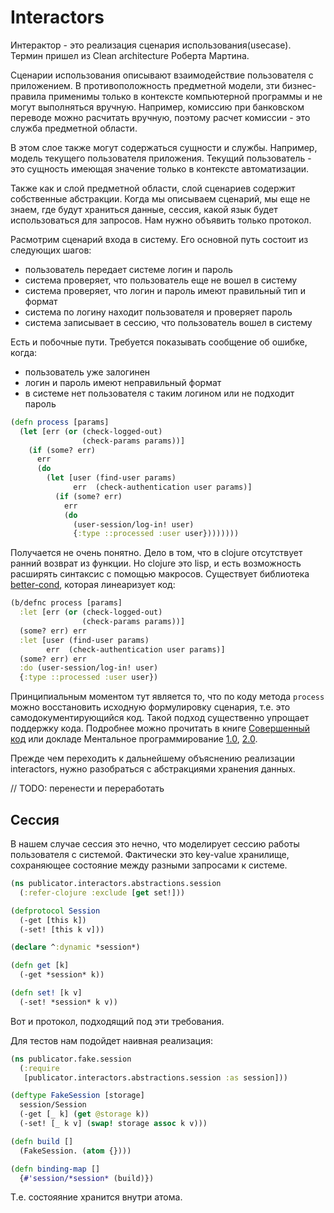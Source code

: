 # Interactors

Интерактор - это реализация сценария использования(usecase).
Термин пришел из Clean architecture Роберта Мартина.

Сценарии использования описывают взаимодействие пользователя с приложением.
В противоположность предметной модели, зти бизнес-правила применимы только
в контексте компьютерной программы и не могут выполняться вручную.
Например, комиссию при банковском переводе можно расчитать вручную,
поэтому расчет комиссии - это служба предметной области.

В этом слое также могут содержаться сущности и службы.
Например, модель текущего пользователя приложения.
Текущий пользователь - это сущность имеющая значение только в контексте автоматизации.

Также как и слой предметной области, слой сценариев содержит собственные абстракции.
Когда мы описываем сценарий, мы еще не знаем, где будут храниться данные, сессия,
какой язык будет использоваться для запросов. Нам нужно объявить только протокол.

Расмотрим сценарий входа в систему.
Его основной путь состоит из следующих шагов:

+ пользователь передает системе логин и пароль
+ система проверяет, что пользователь еще не вошел в систему
+ система проверяет, что логин и пароль имеют правильный тип и формат
+ система по логину находит пользователя и проверяет пароль
+ система записывает в сессию, что пользователь вошел в систему

Есть и побочные пути. Требуется показывать сообщение об ошибке, когда:

+ пользователь уже залогинен
+ логин и пароль имеют неправильный формат
+ в системе нет пользователя с таким логином или не подходит пароль

```clojure
(defn process [params]
  (let [err (or (check-logged-out)
                (check-params params))]
    (if (some? err)
      err
      (do
        (let [user (find-user params)
              err  (check-authentication user params)]
          (if (some? err)
            err
            (do
              (user-session/log-in! user)
              {:type ::processed :user user})))))))
```

Получается не очень понятно. Дело в том, что в clojure отсутствует ранний возврат из функции.
Но clojure это lisp, и есть возможность расширять синтаксис с помощью макросов.
Существует библиотека [better-cond](https://github.com/Engelberg/better-cond),
которая линеаризует код:

```clojure
(b/defnc process [params]
  :let [err (or (check-logged-out)
                (check-params params))]
  (some? err) err
  :let [user (find-user params)
        err  (check-authentication user params)]
  (some? err) err
  :do (user-session/log-in! user)
  {:type ::processed :user user})
```

Принципиальным моментом тут является то, что по коду метода `process` можно восстановить
исходную формулировку сценария, т.е. это самодокументирующийся код. Такой подход существенно
упрощает поддержку кода. Подробнее можно прочитать в книге
[Совершенный код](https://www.ozon.ru/context/detail/id/138437220/)
или докладе Ментальное программирование
[1.0](https://www.youtube.com/watch?v=EEq1wdM2M2w),
[2.0](https://devconf.ru/ru/offers/offer/328).

Прежде чем переходить к дальнейшему объяснению реализации interactors,
нужно разобраться с абстракциями хранения данных.



// TODO: перенести и переработать

## Сессия

В нашем случае сессия это нечно, что моделирует сессию работы пользователя с системой.
Фактически это key-value хранилище, сохраняющее состояние между разными запросами к системе.

```clojure
(ns publicator.interactors.abstractions.session
  (:refer-clojure :exclude [get set!]))

(defprotocol Session
  (-get [this k])
  (-set! [this k v]))

(declare ^:dynamic *session*)

(defn get [k]
  (-get *session* k))

(defn set! [k v]
  (-set! *session* k v))
```

Вот и протокол, подходящий под эти требования.

Для тестов нам подойдет наивная реализация:

```clojure
(ns publicator.fake.session
  (:require
   [publicator.interactors.abstractions.session :as session]))

(deftype FakeSession [storage]
  session/Session
  (-get [_ k] (get @storage k))
  (-set! [_ k v] (swap! storage assoc k v)))

(defn build []
  (FakeSession. (atom {})))

(defn binding-map []
  {#'session/*session* (build)})
```

Т.е. состояяние хранится внутри атома.
